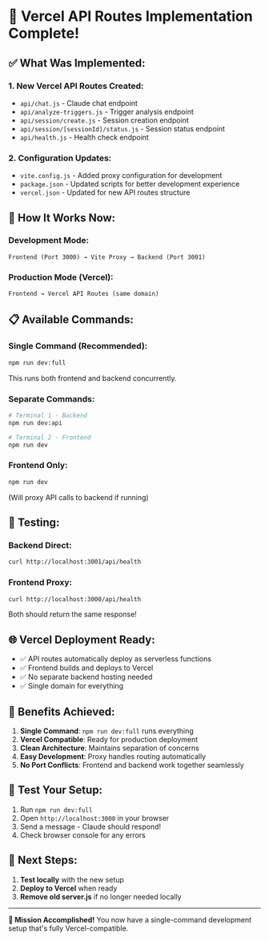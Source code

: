 # 🎯 Vercel API Routes Implementation Complete!

## ✅ **What Was Implemented:**

### **1. New Vercel API Routes Created:**
- `api/chat.js` - Claude chat endpoint
- `api/analyze-triggers.js` - Trigger analysis endpoint  
- `api/session/create.js` - Session creation endpoint
- `api/session/[sessionId]/status.js` - Session status endpoint
- `api/health.js` - Health check endpoint

### **2. Configuration Updates:**
- `vite.config.js` - Added proxy configuration for development
- `package.json` - Updated scripts for better development experience
- `vercel.json` - Updated for new API routes structure

## 🚀 **How It Works Now:**

### **Development Mode:**
```
Frontend (Port 3000) → Vite Proxy → Backend (Port 3001)
```

### **Production Mode (Vercel):**
```
Frontend → Vercel API Routes (same domain)
```

## 📋 **Available Commands:**

### **Single Command (Recommended):**
```bash
npm run dev:full
```
This runs both frontend and backend concurrently.

### **Separate Commands:**
```bash
# Terminal 1 - Backend
npm run dev:api

# Terminal 2 - Frontend  
npm run dev
```

### **Frontend Only:**
```bash
npm run dev
```
(Will proxy API calls to backend if running)

## 🔧 **Testing:**

### **Backend Direct:**
```bash
curl http://localhost:3001/api/health
```

### **Frontend Proxy:**
```bash
curl http://localhost:3000/api/health
```

Both should return the same response!

## 🌐 **Vercel Deployment Ready:**

- ✅ API routes automatically deploy as serverless functions
- ✅ Frontend builds and deploys to Vercel
- ✅ No separate backend hosting needed
- ✅ Single domain for everything

## 🎉 **Benefits Achieved:**

1. **Single Command**: `npm run dev:full` runs everything
2. **Vercel Compatible**: Ready for production deployment
3. **Clean Architecture**: Maintains separation of concerns
4. **Easy Development**: Proxy handles routing automatically
5. **No Port Conflicts**: Frontend and backend work together seamlessly

## 🧪 **Test Your Setup:**

1. Run `npm run dev:full`
2. Open `http://localhost:3000` in your browser
3. Send a message - Claude should respond!
4. Check browser console for any errors

## 📝 **Next Steps:**

1. **Test locally** with the new setup
2. **Deploy to Vercel** when ready
3. **Remove old server.js** if no longer needed locally

---

**🎯 Mission Accomplished!** You now have a single-command development setup that's fully Vercel-compatible. 